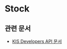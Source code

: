 # Stock

## 관련 문서

-   [KIS Developers API 문서](https://apiportal.koreainvestment.com/apiservice/oauth2#L_5c87ba63-740a-4166-93ac-803510bb9c02)
